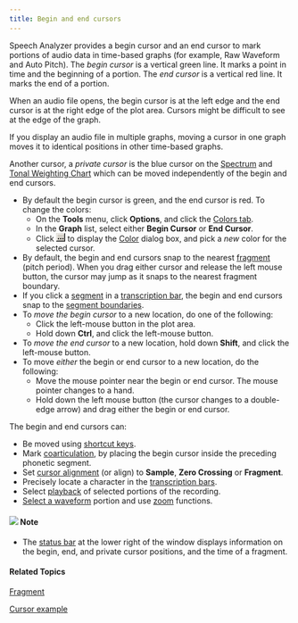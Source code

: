 ```yaml
---
title: Begin and end cursors
---
```


Speech Analyzer provides a begin cursor and an end cursor to mark portions of audio data in time-based graphs (for example, Raw Waveform and Auto Pitch). The *begin cursor* is a vertical green line. It marks a point in time and the beginning of a portion. The *end cursor* is a vertical red line. It marks the end of a portion.

When an audio file opens, the begin cursor is at the left edge and the end cursor is at the right edge of the plot area. Cursors might be difficult to see at the edge of the graph.

If you display an audio file in multiple graphs, moving a cursor in one graph moves it to identical positions in other time-based graphs.

Another cursor, a *private cursor* is the blue cursor on the [Spectrum](types/spectrum) and [Tonal Weighting Chart](types/music/melogram) which can be moved independently of the begin and end cursors.

- By default the begin cursor is green, and the end cursor is red. To change the colors:
  - On the **Tools** menu, click **Options**, and click the [Colors tab](../tools/options/colors-tab).
  - In the **Graph** list, select either **Begin Cursor** or **End Cursor**.
  - Click ![](../../../images/078.png) to display the [Color](../tools/options/color-palette) dialog box, and pick a *new* color for the selected cursor.
- By default, the begin and end cursors snap to the nearest [fragment](fragment) (pitch period). When you drag either cursor and release the left mouse button, the cursor may jump as it snaps to the nearest fragment boundary.
- If you click a [segment](../edit/segment) in a [transcription bar](../edit/transcription/guidelines), the begin and end cursors snap to the [segment boundaries](../edit/segment-boundaries).
- To *move the begin cursor* to a new location, do one of the following:
  - Click the left-mouse button in the plot area.
  - Hold down **Ctrl**, and click the left-mouse button.
- To *move the end cursor* to a new location, hold down **Shift**, and click the left-mouse button.
- To move *either* the begin or end cursor to a new location, do the following:
  - Move the mouse pointer near the begin or end cursor. The mouse pointer changes to a hand.
  - Hold down the left mouse button (the cursor changes to a double-edge arrow) and drag either the begin or end cursor.

The begin and end cursors can:

- Be moved using [shortcut keys](../../shortcuts/cursor).
- Mark [coarticulation](../edit/segment-resizing), by placing the begin cursor inside the preceding phonetic segment.
- Set [cursor alignment](cursor-alignment) (or align) to **Sample**, **Zero Crossing** or **Fragment**.
- Precisely locate a character in the [transcription bars](../edit/transcription/guidelines).
- Select [playback](../playback/overview) of selected portions of the recording.
- [Select a waveform](../edit/select-waveform) portion and use [zoom](zoom) functions.

#### ![](../../../images/001.png) **Note**
- The [status bar](../tools/status-bar) at the lower right of the window displays information on the begin, end, and private cursor positions, and the time of a fragment.

#### **Related Topics**
[Fragment](fragment)

[Cursor example](cursor-example)
